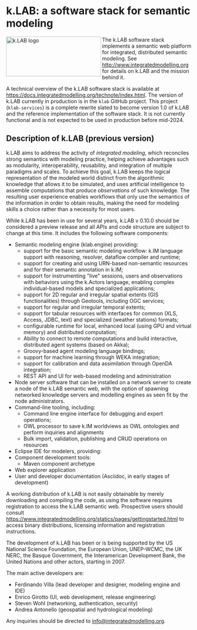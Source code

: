 # k.LAB: a software stack for semantic modeling

<img src="https://docs.integratedmodelling.org/klab/_images/KLAB_LOGO.png" align="left"
     alt="k.LAB logo" width="258" height="108">
     
The k.LAB software stack implements 
a semantic web platform for integrated, distributed semantic modeling. See http://www.integratedmodelling.org 
for details on k.LAB and the mission behind it.

A technical overview of the k.LAB software stack is available at https://docs.integratedmodelling.org/technote/index.html. 
The version of k.LAB currently in production is in the `klab` GitHub project. This project (`klab-services`) is a 
complete rewrite slated to become version 1.0 of k.LAB and the reference implementation
of the software stack. It is not currently functional and is not expected to be used in production before mid-2024.

## Description of k.LAB (previous version)

k.LAB aims to address the activity of _integrated modeling_, which reconciles strong 
semantics with modeling practice, helping achieve advantages such as modularity, 
interoperability, reusability, and integration of multiple paradigms and scales. 
To achieve this goal, k.LAB keeps the logical representation of the modeled world 
distinct from the algorithmic knowledge that allows it to be simulated, and uses 
artificial intelligence to assemble computations that produce *observations* of such 
knowledge. The resulting user experience enables workflows that only use the semantics 
of the information in order to obtain results, making the need for modeling skills 
a choice rather than a necessity for most users.

While k.LAB has been in use for several years, k.LAB v 0.10.0 should be considered a 
preview release and all APIs and code structure are subject to change at this time. 
It includes the following software components:

- Semantic modeling engine (klab.engine) providing:
    - support for the basic semantic modeling workflow: k.IM language support with 
      reasoning, resolver, dataflow compiler and runtime;
    - support for creating and using URN-based non-semantic resources and for their 
      semantic annotation in k.IM;
    - support for instrumenting "live" sessions, users and observations with behaviors 
      using the k.Actors language, enabling complex individual-based models and specialized 
      applications;
    - support for 2D regular and irregular spatial extents (GIS functionalities) 
      through Geotools, including OGC services;
    - support for regular and irregular temporal extents;
    - support for tabular resources with interfaces for common (XLS, Access, JDBC, 
      text) and specialized (weather stations) formats;
    - configurable runtime for local, enhanced local (using GPU and virtual memory) 
      and distributed computation;
    - Ability to connect to remote computations and build interactive, distributed 
      agent systems (based on Akka);
    - Groovy-based agent modeling language bindings;
    - support for machine learning through WEKA integration;
    - support for calibration and data assimilation through OpenDA integration;
    - REST API and UI for web-based modeling and administration
- Node server software that can be installed on a network server to create a node of 
  the k.LAB semantic web, with the option of spawning networked knowledge servers 
  and modelling engines as seen fit by the node administrators.
- Command-line tooling, including:
    - Command line engine interface for debugging and expert operations;
    - OWL processor to save k.IM worldviews as OWL ontologies and perform inquiries 
      and alignments
    - Bulk import, validation, publishing and CRUD operations on resources
- Eclipse IDE for modelers, providing:
- Component development tools:
    - Maven component archetype
- Web explorer application
- User and developer documentation (Asciidoc, in early stages of development)

A working distribution of k.LAB is not easily obtainable by merely downloading and compiling 
the code, as using the software requires registration to access the k.LAB semantic 
web. Prospective users should consult https://www.integratedmodelling.org/statics/pages/gettingstarted.html 
to access binary distributions, licensing information and registration instructions.

The development of k.LAB has been or is being supported by the US National Science Foundation, the 
European Union, UNEP-WCMC, the UK NERC, the Basque Government, the Interamerican Development Bank, 
the United Nations and other actors, starting in 2007.

The main active developers are:

* Ferdinando Villa (lead developer and designer, modeling engine and IDE)
* Enrico Girotto (UI, web development, release engineering)
* Steven Wohl (networking, authentication, security)
* Andrea Antonello (geospatial and hydrological modeling)

Any inquiries should be directed to info@integratedmodelling.org.


